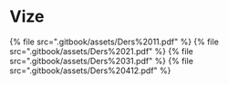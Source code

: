 # Vize

<!--Index-->

{% file src=".gitbook/assets/Ders%2011.pdf" %}
{% file src=".gitbook/assets/Ders%2021.pdf" %}
{% file src=".gitbook/assets/Ders%2031.pdf" %}
{% file src=".gitbook/assets/Ders%20412.pdf" %}

<!--Index-->
